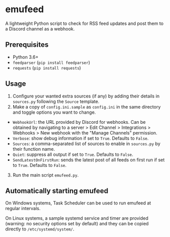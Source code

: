 # emufeed
A lightweight Python script to check for RSS feed updates and post them to a Discord channel as a webhook.

## Prerequisites

 - Python 3.6+
 - `feedparser` (`pip install feedparser`)
 - `requests` (`pip install requests`)

## Usage

1. Configure your wanted extra sources (if any) by adding their details in `sources.py` following the `Source` template.
2. Make a copy of `config.ini.sample` as `config.ini` in the same directory and toggle options you want to change.
  - `WebhookUrl`: the URL provided by Discord for webhooks. Can be obtained by navigating to a server > Edit Channel > Integrations > Webhooks > New webhook with the "Manage Channels" permission.
  - `Verbose`: show debug information if set to `True`. Defaults to `False`.
  - `Sources`: a comma-separated list of sources to enable in `sources.py` by their function name.
  - `Quiet`: suppress all output if set to `True`. Defaults to `False`.
  - `SendLatestOnFirstRun`: sends the latest post of all feeds on first run if set to `True`. Defaults to `False`.
3. Run the main script `emufeed.py`.

## Automatically starting emufeed

On Windows systems, Task Scheduler can be used to run emufeed at regular intervals.

On Linux systems, a sample systemd service and timer are provided (warning: no security options set by default) and they can be copied directly to `/etc/systemd/system/`.